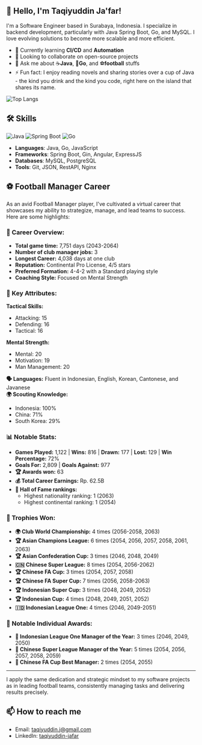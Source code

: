 ## 👋 Hello, I'm Taqiyuddin Ja'far!

I'm a Software Engineer based in Surabaya, Indonesia. I specialize in backend development, particularly with Java Spring Boot, Go, and MySQL. I love evolving solutions to become more scalable and more efficient.

- 🌱 Currently learning **CI/CD** and **Automation**
- 👯 Looking to collaborate on open-source projects
- 💬 Ask me about ☕**Java**, 🐹**Go**, and ⚽**football** stuffs
- ⚡ Fun fact: I enjoy reading novels and sharing stories over a cup of Java - the kind you drink and the kind you code, right here on the island that shares its name.

<!-- ![Your Name's GitHub stats](https://github-readme-stats.vercel.app/api?username=TaqiyuddinJ&show_icons=true&theme=radical)-->
![Top Langs](https://github-readme-stats.vercel.app/api/top-langs/?username=TaqiyuddinJ&layout=compact&theme=radical)

<!--
## 🚀 Featured Projects
- [Project Name](link-to-repository): Brief description of what the project does.
- [Another Project](link-to-repository): Brief description of the project.
-->
## 🛠️ Skills
![Java](https://img.shields.io/badge/Java-ED8B00?style=for-the-badge&logo=java&logoColor=white)
![Spring Boot](https://img.shields.io/badge/Spring_Boot-F2F4F9?style=for-the-badge&logo=spring-boot)
![Go](https://img.shields.io/badge/Go-00ADD8?style=for-the-badge&logo=go&logoColor=white)
- **Languages**: Java, Go, JavaScript
- **Frameworks**: Spring Boot, Gin, Angular, ExpressJS
- **Databases**: MySQL, PostgreSQL
- **Tools**: Git, JSON, RestAPI, Nginx

## ⚽ **Football Manager Career**  
As an avid Football Manager player, I've cultivated a virtual career that showcases my ability to strategize, manage, and lead teams to success. Here are some highlights:

### 🔄 Career Overview:
- **Total game time:** 7,751 days (2043-2064)
- **Number of club manager jobs:** 3
- **Longest Career:** 4,038 days at one club
- **Reputation:** Continental Pro License, 4/5 stars
- **Preferred Formation:** 4-4-2 with a Standard playing style
- **Coaching Style:** Focused on Mental Strength

### 🧠 Key Attributes:
**Tactical Skills:**
- Attacking: 15
- Defending: 16
- Tactical: 16

**Mental Strength:**
- Mental: 20
- Motivation: 19
- Man Management: 20

**🗣️ Languages:** Fluent in Indonesian, English, Korean, Cantonese, and Javanese  
**🌍 Scouting Knowledge:**
- Indonesia: 100%
- China: 71%
- South Korea: 29%

### 📊 Notable Stats:
- **Games Played:** 1,122 | **Wins:** 816 | **Drawn:** 177 | **Lost:** 129 | **Win Percentage:** 72%
- **Goals For:** 2,809 | **Goals Against:** 977
- **🏆 Awards won:** 63
- **💰 Total Career Earnings:** Rp. 62.5B
- **🏅 Hall of Fame rankings:**
  - Highest nationality ranking: 1 (2063)
  - Highest continental ranking: 1 (2054)

### 🏅 Trophies Won:
- **🌍 Club World Championship:** 4 times (2056-2058, 2063)
- **🏆 Asian Champions League:** 6 times (2054, 2056, 2057, 2058, 2061, 2063)
- **🏆 Asian Confederation Cup:** 3 times (2046, 2048, 2049)
- **🇨🇳 Chinese Super League:** 8 times (2054, 2056-2062)
- **🏆 Chinese FA Cup:** 3 times (2054, 2057, 2058)
- **🏆 Chinese FA Super Cup:** 7 times (2056, 2058-2063)
- **🏆 Indonesian Super Cup:** 3 times (2048, 2049, 2052)
- **🏆 Indonesian Cup:** 4 times (2048, 2049, 2051, 2052)
- **🇮🇩 Indonesian League One:** 4 times (2046, 2049-2051)

### 🏅 Notable Individual Awards:
- **🏅 Indonesian League One Manager of the Year:** 3 times (2046, 2049, 2050)
- **🏅 Chinese Super League Manager of the Year:** 5 times (2054, 2056, 2057, 2058, 2059)
- **🏅 Chinese FA Cup Best Manager:** 2 times (2054, 2055)

---
I apply the same dedication and strategic mindset to my software projects as in leading football teams, consistently managing tasks and delivering results precisely.




## 📫 How to reach me
- Email: [taqiyuddin.j@gmail.com](mailto:taqiyuddin.j@gmail.com)
- LinkedIn: [taqiyuddin-jafar](https://www.linkedin.com/in/taqiyuddin-jafar/)
<!--
![Visitor Count](https://komarev.com/ghpvc/?username=TaqiyuddinJ)
-->
